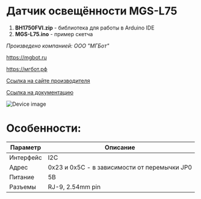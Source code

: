 # Датчик освещённости MGS-L75 

1. **BH1750FVI.zip** - библиотека для работы в Arduino IDE
2. **MGS-L75.ino** - пример скетча

*Произведено компанией: ООО "МГБот"*

https://mgbot.ru

https://мгбот.рф

[Ссылка на сайте производителя](https://mgbot.ru/catalog/datchiki_sensory/datchik_osveshchennosti_mgs_l75_razem_rj_9_bh1750/)

[Ссылка на документацию](https://books.mgbot.ru/devices/MGS-L75.pdf)

![Device image](https://mgbot.ru/upload/iblock/c5e/c5e637c1bd55297b036d268694d4489f.jpg)

# Особенности:

| Параметр    | Описание |
| ----------- | -----------|
| Интерфейс   | I2C|
| Адрес       | 0x23 и 0x5C - в зависимости от перемычки JP0 |
| Питание     | 5В|
| Разъемы     | RJ-9, 2.54mm pin|